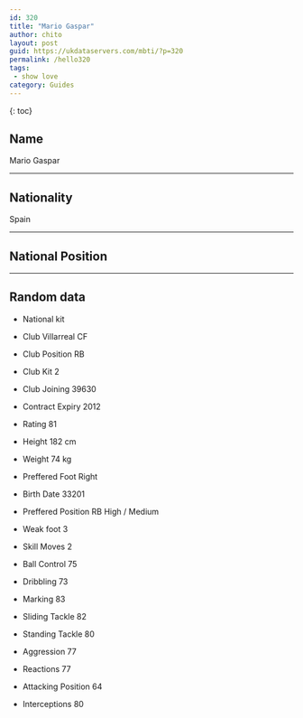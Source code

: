```yaml
---
id: 320
title: "Mario Gaspar"
author: chito
layout: post
guid: https://ukdataservers.com/mbti/?p=320
permalink: /hello320
tags:
 - show love
category: Guides
---
```

{: toc}

## Name 
Mario Gaspar 

* * *

## Nationality 
Spain 

* * *

## National Position 

* * *

## Random data 

 * National kit 
 * Club 
Villarreal CF 

 * Club Position 
RB 

 * Club Kit 
2 

 * Club Joining 
39630 

 * Contract Expiry 
2012 

 * Rating 
81 

 * Height 
182 cm 

 * Weight 
74 kg 

 * Preffered Foot 
Right 

 * Birth Date 
33201 

 * Preffered Position 
RB High / Medium 

 * Weak foot 
3 

 * Skill Moves 
2 

 * Ball Control 
75 

 * Dribbling 
73 

 * Marking 
83 

 * Sliding Tackle 
82 

 * Standing Tackle 
80 

 * Aggression 
77 

 * Reactions 
77 

 * Attacking Position 
64 

 * Interceptions 
80